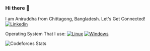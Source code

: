 ### Hi there 👋
I am Aniruddha from Chittagong, Bangladesh. 
Let's Get Connected!
[![Linkedin](https://img.shields.io/badge/linkedin-0A66C2?style=for-the-badge&logo=linkedin&logoColor=white)](https://www.linkedin.com/in/sarkar-aniruddha/)

Operating System That I use: 
[![Linux](https://svgshare.com/i/Zhy.svg)](https://svgshare.com/i/Zhy.svg)
[![Windows](https://svgshare.com/i/ZhY.svg)](https://svgshare.com/i/ZhY.svg)

![Codeforces Stats](https://codeforces-readme-stats.vercel.app/api/card?username=SarkarAniruddha)



